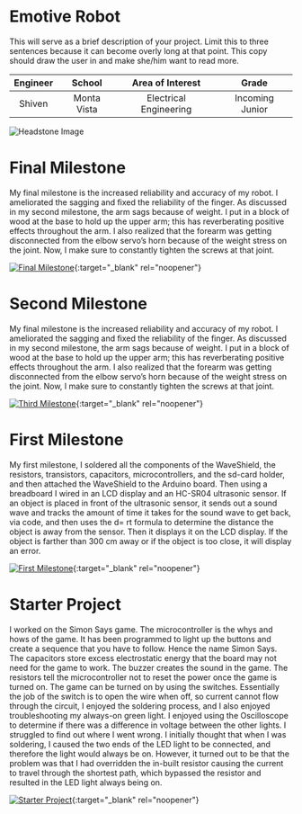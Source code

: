 ﻿# Emotive Robot
This will serve as a brief description of your project. Limit this to three sentences because it can become overly long at that point. This copy should draw the user in and make she/him want to read more.

| **Engineer** | **School** | **Area of Interest** | **Grade** |
|:--:|:--:|:--:|:--:|
| Shiven | Monta Vista | Electrical Engineering | Incoming Junior

![Headstone Image](https://lh3.googleusercontent.com/pw/AM-JKLXDup6e4WkFGuUA2uXlTGvdqtQN5gzSGLogjFB3K6ypCvvZT73b53kSLDGUUHYaue1QZz8hVeajVRTOK5ZZz0unGi_ima-w1Y3ee0w2Xp5JebJXRRFdFiD_F9piFprIo55cYy_-cKI2SmA_zjM6H_MM=w741-h740-no?authuser=0)
  
# Final Milestone
My final milestone is the increased reliability and accuracy of my robot. I ameliorated the sagging and fixed the reliability of the finger. As discussed in my second milestone, the arm sags because of weight. I put in a block of wood at the base to hold up the upper arm; this has reverberating positive effects throughout the arm. I also realized that the forearm was getting disconnected from the elbow servo’s horn because of the weight stress on the joint. Now, I make sure to constantly tighten the screws at that joint. 

[![Final Milestone](https://res.cloudinary.com/marcomontalbano/image/upload/v1612573869/video_to_markdown/images/youtube--F7M7imOVGug-c05b58ac6eb4c4700831b2b3070cd403.jpg )](https://www.youtube.com/watch?v=F7M7imOVGug&feature=emb_logo "Final Milestone"){:target="_blank" rel="noopener"}

# Second Milestone
My final milestone is the increased reliability and accuracy of my robot. I ameliorated the sagging and fixed the reliability of the finger. As discussed in my second milestone, the arm sags because of weight. I put in a block of wood at the base to hold up the upper arm; this has reverberating positive effects throughout the arm. I also realized that the forearm was getting disconnected from the elbow servo’s horn because of the weight stress on the joint. Now, I make sure to constantly tighten the screws at that joint.

[![Third Milestone](https://res.cloudinary.com/marcomontalbano/image/upload/v1612574014/video_to_markdown/images/youtube--y3VAmNlER5Y-c05b58ac6eb4c4700831b2b3070cd403.jpg)](https://www.youtube.com/watch?v=y3VAmNlER5Y&feature=emb_logo "Second Milestone"){:target="_blank" rel="noopener"}
# First Milestone
  

My first milestone, I soldered all the components of the WaveShield, the resistors, transistors, capacitors, microcontrollers, and the sd-card holder, and then attached the WaveShield to the Arduino board. Then using a breadboard I wired in an LCD display and an HC-SR04 ultrasonic sensor. If an object is placed in front of the ultrasonic sensor, it sends out a sound wave and tracks the amount of time it takes for the sound wave to get back, via code, and then uses the d= rt formula to determine the distance the object is away from the sensor. Then it displays it on the LCD display. If the object is farther than 300 cm away or if the object is too close, it will display an error.

[![First Milestone](https://i3.ytimg.com/vi/vfiYjMxOjVo/maxresdefault.jpg)](https://www.youtube.com/watch?v=vfiYjMxOjVo&list=PLe-u_DjFx7ety6PBV7EGy1wbiB0mTp2jW&index=71 "First Milestone"){:target="_blank" rel="noopener"}

# Starter Project
  

I worked on the Simon Says game. The microcontroller is the whys and hows of the game. It has been programmed to light up the buttons and create a sequence that you have to follow. Hence the name Simon Says. The capacitors store excess electrostatic energy that the board may not need for the game to work. The buzzer creates the sound in the game. The resistors tell the microcontroller not to reset the power once the game is turned on. The game can be turned on by using the switches. Essentially the job of the switch is to open the wire when off, so current cannot flow through the circuit, I enjoyed the soldering process, and I also enjoyed troubleshooting my always-on green light. I enjoyed using the Oscilloscope to determine if there was a difference in voltage between the other lights. I struggled to find out where I went wrong. I initially thought that when I was soldering, I caused the two ends of the LED light to be connected, and therefore the light would always be on. However, it turned out to be that the problem was that I had overridden the in-built resistor causing the current to travel through the shortest path, which bypassed the resistor and resulted in the LED light always being on.


[![Starter Project](https://i3.ytimg.com/vi/UZ5jQw0zDd4/maxresdefault.jpg)](https://www.youtube.com/watch?v=UZ5jQw0zDd4&list=PLe-u_DjFx7ety6PBV7EGy1wbiB0mTp2jW&index=7 "First Milestone"){:target="_blank" rel="noopener"}



